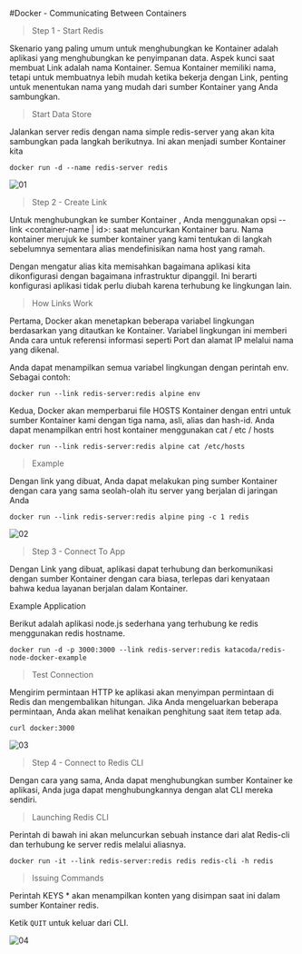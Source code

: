 #Docker - Communicating Between Containers

> Step 1 - Start Redis

Skenario yang paling umum untuk menghubungkan ke Kontainer adalah aplikasi yang menghubungkan ke penyimpanan data. Aspek kunci saat membuat Link adalah nama Kontainer. Semua Kontainer memiliki nama, tetapi untuk membuatnya lebih mudah ketika bekerja dengan Link, penting untuk menentukan nama yang mudah dari sumber Kontainer yang Anda sambungkan.

> Start Data Store

Jalankan server redis dengan nama simple redis-server yang akan kita sambungkan pada langkah berikutnya. Ini akan menjadi sumber Kontainer kita

 ```docker run -d --name redis-server redis```


![01](images/README.01.jpg)

> Step 2 - Create Link

Untuk menghubungkan ke sumber Kontainer , Anda menggunakan opsi --link <container-name | id>: <alias> saat meluncurkan Kontainer baru. Nama kontainer merujuk ke sumber kontainer yang kami tentukan di langkah sebelumnya sementara alias mendefinisikan nama host yang ramah.

Dengan mengatur alias kita memisahkan bagaimana aplikasi kita dikonfigurasi dengan bagaimana infrastruktur dipanggil. Ini berarti konfigurasi aplikasi tidak perlu diubah karena terhubung ke lingkungan lain.

> How Links Work

Pertama, Docker akan menetapkan beberapa variabel lingkungan berdasarkan yang ditautkan ke Kontainer. Variabel lingkungan ini memberi Anda cara untuk referensi informasi seperti Port dan alamat IP melalui nama yang dikenal.

Anda dapat menampilkan semua variabel lingkungan dengan perintah env. Sebagai contoh:

```docker run --link redis-server:redis alpine env```

Kedua, Docker akan memperbarui file HOSTS Kontainer dengan entri untuk sumber Kontainer kami dengan tiga nama, asli, alias dan hash-id. Anda dapat menampilkan entri host kontainer menggunakan cat / etc / hosts

```docker run --link redis-server:redis alpine cat /etc/hosts```

> Example

Dengan link yang dibuat, Anda dapat melakukan ping sumber Kontainer dengan cara yang sama seolah-olah itu server yang berjalan di jaringan Anda

```docker run --link redis-server:redis alpine ping -c 1 redis```


![02](images/README.02.jpg)

> Step 3 - Connect To App

Dengan Link yang dibuat, aplikasi dapat terhubung dan berkomunikasi dengan  sumber Kontainer dengan cara biasa, terlepas dari kenyataan bahwa kedua layanan berjalan dalam Kontainer.

Example Application

Berikut adalah aplikasi node.js sederhana yang terhubung ke redis menggunakan redis hostname.

```docker run -d -p 3000:3000 --link redis-server:redis katacoda/redis-node-docker-example```

> Test Connection

Mengirim permintaan HTTP ke aplikasi akan menyimpan permintaan di Redis dan mengembalikan hitungan. Jika Anda mengeluarkan beberapa permintaan, Anda akan melihat kenaikan penghitung saat item tetap ada.

```curl docker:3000```


![03](images/README.03.jpg)

> Step 4 - Connect to Redis CLI

Dengan cara yang sama, Anda dapat menghubungkan sumber Kontainer ke aplikasi, Anda juga dapat menghubungkannya dengan alat CLI mereka sendiri.

> Launching Redis CLI

Perintah di bawah ini akan meluncurkan sebuah instance dari alat Redis-cli dan terhubung ke server redis melalui aliasnya.

```docker run -it --link redis-server:redis redis redis-cli -h redis```

> Issuing Commands

Perintah KEYS * akan menampilkan konten yang disimpan saat ini dalam sumber Kontainer  redis.

Ketik ```QUIT``` untuk keluar dari CLI.


![04](images/README.04.jpg)

